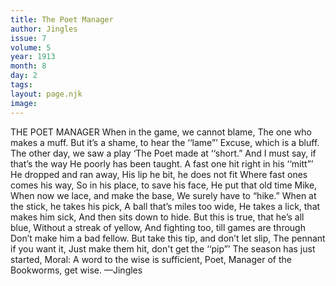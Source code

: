 ```yaml
---
title: The Poet Manager
author: Jingles
issue: 7
volume: 5
year: 1913
month: 8
day: 2
tags:
layout: page.njk
image:
---
```

THE POET MANAGER    When in the game, we cannot blame, The one who makes a muff. But it’s a shame, to hear the ‘‘lame”’ Excuse, which is a bluff. The other day, we saw a play ‘The Poet made at ‘‘short.” And I must say, if that’s the way He poorly has been taught. A fast one hit right in his ‘‘mitt”’ He dropped and ran away, His lip he bit, he does not fit Where fast ones comes his way, So in his place, to save his face, He put that old time Mike, When now we lace, and make the base, We surely have to “hike.” When at the stick, he takes his pick, A ball that’s miles too wide, He takes a lick, that makes him sick, And then sits down to hide. But this is true, that he’s all blue, Without a streak of yellow, And fighting too, till games are through Don’t make him a bad fellow. But take this tip, and don’t let slip, The pennant if you want it, Just make them hit, don't get the ‘‘pip”’ The season has just started, Moral: A word to the wise is sufficient, Poet, Manager of the Bookworms, get wise. —Jingles 


